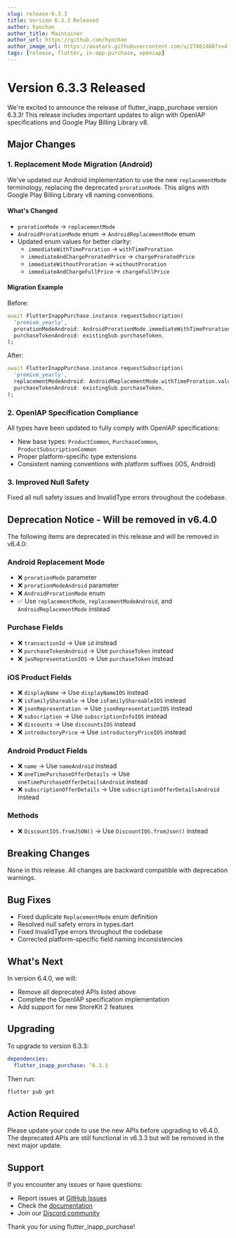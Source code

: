 ```yaml
---
slug: release-6.3.3
title: Version 6.3.3 Released
author: hyochan
author_title: Maintainer
author_url: https://github.com/hyochan
author_image_url: https://avatars.githubusercontent.com/u/27461460?v=4
tags: [release, flutter, in-app-purchase, openiap]
---
```


# Version 6.3.3 Released

We're excited to announce the release of flutter_inapp_purchase version 6.3.3! This release includes important updates to align with OpenIAP specifications and Google Play Billing Library v8.

## Major Changes

### 1. Replacement Mode Migration (Android)

We've updated our Android implementation to use the new `replacementMode` terminology, replacing the deprecated `prorationMode`. This aligns with Google Play Billing Library v8 naming conventions.

#### What's Changed

- `prorationMode` → `replacementMode`
- `AndroidProrationMode` enum → `AndroidReplacementMode` enum
- Updated enum values for better clarity:
  - `immediateWithTimeProration` → `withTimeProration`
  - `immediateAndChargeProratedPrice` → `chargeProratedPrice`
  - `immediateWithoutProration` → `withoutProration`
  - `immediateAndChargeFullPrice` → `chargeFullPrice`

#### Migration Example

Before:

```dart
await FlutterInappPurchase.instance.requestSubscription(
  'premium_yearly',
  prorationModeAndroid: AndroidProrationMode.immediateWithTimeProration.value,
  purchaseTokenAndroid: existingSub.purchaseToken,
);
```

After:

```dart
await FlutterInappPurchase.instance.requestSubscription(
  'premium_yearly',
  replacementModeAndroid: AndroidReplacementMode.withTimeProration.value,
  purchaseTokenAndroid: existingSub.purchaseToken,
);
```

### 2. OpenIAP Specification Compliance

All types have been updated to fully comply with OpenIAP specifications:

- New base types: `ProductCommon`, `PurchaseCommon`, `ProductSubscriptionCommon`
- Proper platform-specific type extensions
- Consistent naming conventions with platform suffixes (iOS, Android)

### 3. Improved Null Safety

Fixed all null safety issues and InvalidType errors throughout the codebase.

## Deprecation Notice - Will be removed in v6.4.0

The following items are deprecated in this release and will be removed in v6.4.0:

### Android Replacement Mode

- ❌ `prorationMode` parameter
- ❌ `prorationModeAndroid` parameter
- ❌ `AndroidProrationMode` enum
- ✅ Use `replacementMode`, `replacementModeAndroid`, and `AndroidReplacementMode` instead

### Purchase Fields

- ❌ `transactionId` → Use `id` instead
- ❌ `purchaseTokenAndroid` → Use `purchaseToken` instead
- ❌ `jwsRepresentationIOS` → Use `purchaseToken` instead

### iOS Product Fields

- ❌ `displayName` → Use `displayNameIOS` instead
- ❌ `isFamilyShareable` → Use `isFamilyShareableIOS` instead
- ❌ `jsonRepresentation` → Use `jsonRepresentationIOS` instead
- ❌ `subscription` → Use `subscriptionInfoIOS` instead
- ❌ `discounts` → Use `discountsIOS` instead
- ❌ `introductoryPrice` → Use `introductoryPriceIOS` instead

### Android Product Fields

- ❌ `name` → Use `nameAndroid` instead
- ❌ `oneTimePurchaseOfferDetails` → Use `oneTimePurchaseOfferDetailsAndroid` instead
- ❌ `subscriptionOfferDetails` → Use `subscriptionOfferDetailsAndroid` instead

### Methods

- ❌ `DiscountIOS.fromJSON()` → Use `DiscountIOS.fromJson()` instead

## Breaking Changes

None in this release. All changes are backward compatible with deprecation warnings.

## Bug Fixes

- Fixed duplicate `ReplacementMode` enum definition
- Resolved null safety errors in types.dart
- Fixed InvalidType errors throughout the codebase
- Corrected platform-specific field naming inconsistencies

## What's Next

In version 6.4.0, we will:

- Remove all deprecated APIs listed above
- Complete the OpenIAP specification implementation
- Add support for new StoreKit 2 features

## Upgrading

To upgrade to version 6.3.3:

```yaml
dependencies:
  flutter_inapp_purchase: ^6.3.3
```

Then run:

```bash
flutter pub get
```

## Action Required

Please update your code to use the new APIs before upgrading to v6.4.0. The deprecated APIs are still functional in v6.3.3 but will be removed in the next major update.

## Support

If you encounter any issues or have questions:

- Report issues at [GitHub Issues](https://github.com/hyochan/flutter_inapp_purchase/issues)
- Check the [documentation](https://docs.openiap.com)
- Join our [Discord community](https://discord.gg/your-discord)

Thank you for using flutter_inapp_purchase!
